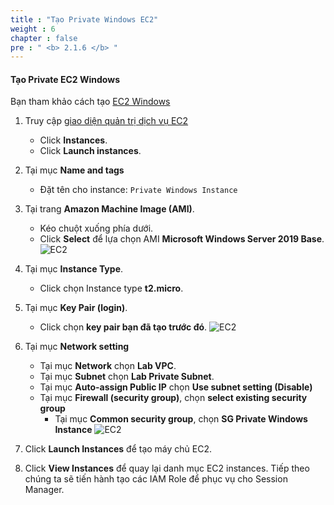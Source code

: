 ```yaml
---
title : "Tạo Private Windows EC2"
weight : 6
chapter : false
pre : " <b> 2.1.6 </b> "
---
```


#### Tạo Private EC2 Windows

Bạn tham khảo cách tạo [EC2 Windows](https://000004.awsstudygroup.com/3-launchwindowsinstance/)

1. Truy cập [giao diện quản trị dịch vụ EC2](https://console.aws.amazon.com/ec2/v2/home)
    - Click **Instances**.
    - Click **Launch instances**.
2. Tại mục **Name and tags**
    - Đặt tên cho instance: ``Private Windows Instance`` 
3. Tại trang **Amazon Machine Image (AMI)**.
    - Kéo chuột xuống phía dưới.
    - Click **Select** để lựa chọn AMI **Microsoft Windows Server 2019 Base**.
![EC2](/images/2/32.png)

4. Tại mục **Instance Type**.
    - Click chọn Instance type **t2.micro**.
5. Tại mục **Key Pair (login)**.
    - Click chọn **key pair bạn đã tạo trước đó**.
![EC2](/images/2/33.png)
6. Tại mục **Network setting**
    - Tại mục **Network** chọn **Lab VPC**.
    - Tại mục **Subnet** chọn **Lab Private Subnet**.
    - Tại mục **Auto-assign Public IP** chọn **Use subnet setting (Disable)**
    - Tại mục **Firewall (security group)**, chọn **select existing security group**
      - Tại mục **Common security group**, chọn **SG Private Windows Instance**
![EC2](/images/2/34.png)

7. Click **Launch Instances** để tạo máy chủ EC2.

8. Click **View Instances** để quay lại danh mục EC2 instances.
Tiếp theo chúng ta sẽ tiến hành tạo các IAM Role để phục vụ cho Session Manager.